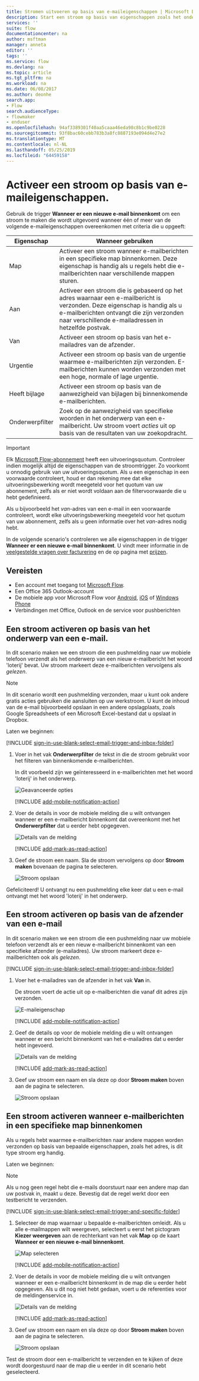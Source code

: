 ```yaml
---
title: Stromen uitvoeren op basis van e-maileigenschappen | Microsoft Docs
description: Start een stroom op basis van eigenschappen zoals het onderwerp, het adres van de afzender of het adres van de ontvanger van een e-mailbericht.
services: ''
suite: flow
documentationcenter: na
author: msftman
manager: anneta
editor: ''
tags: ''
ms.service: flow
ms.devlang: na
ms.topic: article
ms.tgt_pltfrm: na
ms.workload: na
ms.date: 06/08/2017
ms.author: deonhe
search.app:
- Flow
search.audienceType:
- flowmaker
- enduser
ms.openlocfilehash: 94af3389301f40aa5caaa46eda98c8b1c9be0228
ms.sourcegitcommit: 93f8bac60cebb783b3a8fc8887193e094d4e27e2
ms.translationtype: MT
ms.contentlocale: nl-NL
ms.lasthandoff: 05/25/2019
ms.locfileid: "64459158"
---
```

# <a name="trigger-a-flow-based-on-email-properties"></a>Activeer een stroom op basis van e-maileigenschappen.
Gebruik de trigger **Wanneer er een nieuwe e-mail binnenkomt** om een stroom te maken die wordt uitgevoerd wanneer één of meer van de volgende e-maileigenschappen overeenkomen met criteria die u opgeeft:

| Eigenschap | Wanneer gebruiken |
| --- | --- |
| Map |Activeer een stroom wanneer e-mailberichten in een specifieke map binnenkomen. Deze eigenschap is handig als u regels hebt die e-mailberichten naar verschillende mappen sturen. |
| Aan |Activeer een stroom die is gebaseerd op het adres waarnaar een e-mailbericht is verzonden. Deze eigenschap is handig als u e-mailberichten ontvangt die zijn verzonden naar verschillende e-mailadressen in hetzelfde postvak. |
| Van |Activeer een stroom op basis van het e-mailadres van de afzender. |
| Urgentie |Activeer een stroom op basis van de urgentie waarmee e-mailberichten zijn verzonden. E-mailberichten kunnen worden verzonden met een hoge, normale of lage urgentie. |
| Heeft bijlage |Activeer een stroom op basis van de aanwezigheid van bijlagen bij binnenkomende e-mailberichten. |
| Onderwerpfilter |Zoek op de aanwezigheid van specifieke woorden in het onderwerp van een e-mailbericht. Uw stroom voert *acties* uit op basis van de resultaten van uw zoekopdracht. |

> [!IMPORTANT]
> Elk [Microsoft Flow-abonnement](https://flow.microsoft.com/pricing/) heeft een uitvoeringsquotum. Controleer indien mogelijk altijd de eigenschappen van de stroomtrigger. Zo voorkomt u onnodig gebruik van uw uitvoeringsquotum. Als u een eigenschap in een voorwaarde controleert, houd er dan rekening mee dat elke uitvoeringsbewerking wordt meegeteld voor het quotum van uw abonnement, zelfs als er niet wordt voldaan aan de filtervoorwaarde die u hebt gedefinieerd. 

Als u bijvoorbeeld het *van*-adres van een e-mail in een voorwaarde controleert, wordt elke uitvoeringsbewerking meegeteld voor het quotum van uw abonnement, zelfs als u geen informatie over het *van*-adres nodig hebt.
> 
> 

In de volgende scenario's controleren we alle eigenschappen in de trigger **Wanneer er een nieuwe e-mail binnenkomt**. U vindt meer informatie in de [veelgestelde vragen over facturering](billing-questions.md#what-counts-as-a-run) en de op pagina met [prijzen](https://ms.flow.microsoft.com/pricing/).

## <a name="prerequisites"></a>Vereisten
* Een account met toegang tot [Microsoft Flow](https://flow.microsoft.com).
* Een Office 365 Outlook-account
* De mobiele app voor Microsoft Flow voor [Android](https://aka.ms/flowmobiledocsandroid), [iOS](https://aka.ms/flowmobiledocsios) of [Windows Phone](https://aka.ms/flowmobilewindows)
* Verbindingen met Office, Outlook en de service voor pushberichten

## <a name="trigger-a-flow-based-on-an-emails-subject"></a>Een stroom activeren op basis van het onderwerp van een e-mail.
In dit scenario maken we een stroom die een pushmelding naar uw mobiele telefoon verzendt als het onderwerp van een nieuw e-mailbericht het woord 'loterij' bevat. Uw stroom markeert deze e-mailberichten vervolgens als *gelezen*.

>[!NOTE]
>In dit scenario wordt een pushmelding verzonden, maar u kunt ook andere gratis acties gebruiken die aansluiten op uw werkstroom. U kunt de inhoud van de e-mail bijvoorbeeld opslaan in een andere opslagplaats, zoals Google Spreadsheets of een Microsoft Excel-bestand dat u opslaat in Dropbox.

Laten we beginnen:

[!INCLUDE [sign-in-use-blank-select-email-trigger-and-inbox-folder](includes/sign-in-use-blank-select-email-trigger-and-inbox-folder.md)]

1. Voer in het vak **Onderwerpfilter** de tekst in die de stroom gebruikt voor het filteren van binnenkomende e-mailberichten.
   
     In dit voorbeeld zijn we geïnteresseerd in e-mailberichten met het woord 'loterij' in het onderwerp.
   
    ![Geavanceerde opties](./media/email-triggers/email-triggers-subject-text.png)

    [!INCLUDE [add-mobile-notification-action](includes/add-mobile-notification-action.md)]

1. Voer de details in voor de mobiele melding die u wilt ontvangen wanneer er een e-mailbericht binnenkomt dat overeenkomt met het **Onderwerpfilter** dat u eerder hebt opgegeven.
   
    ![Details van de melding](./media/email-triggers/email-triggers-4.png)

    [!INCLUDE [add-mark-as-read-action](includes/add-mark-as-read-action.md)]

1. Geef de stroom een naam. Sla de stroom vervolgens op door **Stroom maken** bovenaan de pagina te selecteren.
   
    ![Stroom opslaan](./media/email-triggers/email-triggers-subject-notification.png)

Gefeliciteerd! U ontvangt nu een pushmelding elke keer dat u een e-mail ontvangt met het woord 'loterij' in het onderwerp.

## <a name="trigger-a-flow-based-on-an-emails-sender"></a>Een stroom activeren op basis van de afzender van een e-mail
In dit scenario maken we een stroom die een pushmelding naar uw mobiele telefoon verzendt als er een nieuw e-mailbericht binnenkomt van een specifieke afzender (e-mailadres). Uw stroom markeert deze e-mailberichten ook als *gelezen*.

[!INCLUDE [sign-in-use-blank-select-email-trigger-and-inbox-folder](includes/sign-in-use-blank-select-email-trigger-and-inbox-folder.md)]

1. Voer het e-mailadres van de afzender in het vak **Van** in. 
   
     De stroom voert de actie uit op e-mailberichten die vanaf dit adres zijn verzonden.
   
    ![E-maileigenschap](./media/email-triggers/email-triggers-from.png)

    [!INCLUDE [add-mobile-notification-action](includes/add-mobile-notification-action.md)]

1. Geef de details op voor de mobiele melding die u wilt ontvangen wanneer er een bericht binnenkomt van het e-mailadres dat u eerder hebt ingevoerd.
   
    ![Details van de melding](./media/email-triggers/email-triggers-sender-notification.png)

    [!INCLUDE [add-mark-as-read-action](includes/add-mark-as-read-action.md)]

1. Geef uw stroom een naam en sla deze op door **Stroom maken** boven aan de pagina te selecteren.
   
    ![Stroom opslaan](./media/email-triggers/email-triggers-sender-5.png)

## <a name="trigger-a-flow-when-emails-arrive-in-a-specific-folder"></a>Een stroom activeren wanneer e-mailberichten in een specifieke map binnenkomen
Als u regels hebt waarmee e-mailberichten naar andere mappen worden verzonden op basis van bepaalde eigenschappen, zoals het adres, is dit type stroom erg handig.

Laten we beginnen:

> [!NOTE]
> Als u nog geen regel hebt die e-mails doorstuurt naar een andere map dan uw postvak in, maakt u deze. Bevestig dat de regel werkt door een testbericht te verzenden.
> 
> 

[!INCLUDE [sign-in-use-blank-select-email-trigger-and-specific-folder](includes/sign-in-use-blank-select-email-trigger-and-specific-folder.md)]

1. Selecteer de map waarnaar u bepaalde e-mailberichten omleidt. Als u alle e-mailmappen wilt weergeven, selecteert u eerst het pictogram **Kiezer weergeven** aan de rechterkant van het vak **Map** op de kaart **Wanneer er een nieuwe e-mail binnenkomt**.
   
    ![Map selecteren](./media/email-triggers/email-triggers-2.png)

    [!INCLUDE [add-mobile-notification-action](includes/add-mobile-notification-action.md)]

1. Voer de details in voor de mobiele melding die u wilt ontvangen wanneer er een e-mailbericht binnenkomt in de map die u eerder hebt opgegeven. Als u dit nog niet hebt gedaan, voert u de referenties voor de meldingenservice in.
   
    ![Details van de melding](./media/email-triggers/email-triggers-folder-notification.png)

    [!INCLUDE [add-mark-as-read-action](includes/add-mark-as-read-action.md)]

1. Geef uw stroom een naam en sla deze op door **Stroom maken** boven aan de pagina te selecteren.
   
    ![Stroom opslaan](./media/email-triggers/email-triggers-7.png)

Test de stroom door een e-mailbericht te verzenden en te kijken of deze wordt doorgestuurd naar de map die u eerder in dit scenario hebt geselecteerd.

